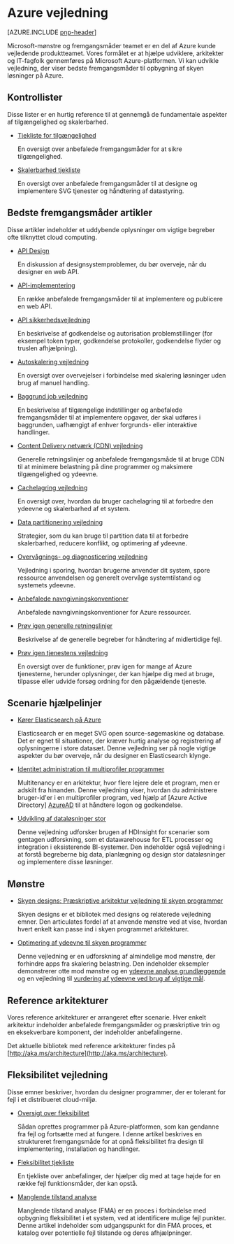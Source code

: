 
<properties
   pageTitle="Azure vejledning | mønstre og fremgangsmåder | Microsoft Azure"
   description="Bedste fremgangsmåder og vejledning til Azure"
   services=""
   documentationCenter="na"
   authors="bennage"
   manager="marksou"
   editor=""
   tags=""/>

<tags
   ms.service="guidance"
   ms.devlang="na"
   ms.topic="article"
   ms.tgt_pltfrm="na"
   ms.workload="na"
   ms.date="08/17/2016"
   ms.author="christb"/>

# <a name="azure-guidance"></a>Azure vejledning

[AZURE.INCLUDE [pnp-header](../../includes/guidance-pnp-header-include.md)]

Microsoft-mønstre og fremgangsmåder teamet er en del af Azure kunde vejledende produktteamet. Vores formålet er at hjælpe udviklere, arkitekter og IT-fagfolk gennemføres på Microsoft Azure-platformen. Vi kan udvikle vejledning, der viser bedste fremgangsmåder til opbygning af skyen løsninger på Azure.

## <a name="checklists"></a>Kontrollister

Disse lister er en hurtig reference til at gennemgå de fundamentale aspekter af tilgængelighed og skalerbarhed. 

- [Tjekliste for tilgængelighed][AvailabilityChecklist] 

    En oversigt over anbefalede fremgangsmåder for at sikre tilgængelighed.

- [Skalerbarhed tjekliste][ScalabilityChecklist]

    En oversigt over anbefalede fremgangsmåder til at designe og implementere SVG tjenester og håndtering af datastyring.

## <a name="best-practices-articles"></a>Bedste fremgangsmåder artikler

Disse artikler indeholder et uddybende oplysninger om vigtige begreber ofte tilknyttet cloud computing. 

- [API Design][APIDesign] 

    En diskussion af designsystemproblemer, du bør overveje, når du designer en web API.

- [API-implementering][APIImplementation] 

    En række anbefalede fremgangsmåder til at implementere og publicere en web API.

- [API sikkerhedsvejledning](https://github.com/mspnp/azure-guidance/blob/master/API-security.md) 

    En beskrivelse af godkendelse og autorisation problemstillinger (for eksempel token typer, godkendelse protokoller, godkendelse flyder og truslen afhjælpning).

- [Autoskalering vejledning][AutoscalingGuidance] 

    En oversigt over overvejelser i forbindelse med skalering løsninger uden brug af manuel handling.

- [Baggrund job vejledning][BackgroundJobsGuidance] 

    En beskrivelse af tilgængelige indstillinger og anbefalede fremgangsmåder til at implementere opgaver, der skal udføres i baggrunden, uafhængigt af enhver forgrunds- eller interaktive handlinger.

- [Content Delivery netværk (CDN) vejledning][CDNGuidance] 

    Generelle retningslinjer og anbefalede fremgangsmåde til at bruge CDN til at minimere belastning på dine programmer og maksimere tilgængelighed og ydeevne.

- [Cachelagring vejledning][CachingGuidance] 

    En oversigt over, hvordan du bruger cachelagring til at forbedre den ydeevne og skalerbarhed af et system.

- [Data partitionering vejledning][DataPartitioningGuidance]

    Strategier, som du kan bruge til partition data til at forbedre skalerbarhed, reducere konflikt, og optimering af ydeevne.

- [Overvågnings- og diagnosticering vejledning][MonitoringandDiagnosticsGuidance] 

    Vejledning i sporing, hvordan brugerne anvender dit system, spore ressource anvendelsen og generelt overvåge systemtilstand og systemets ydeevne.

- [Anbefalede navngivningskonventioner][naming-conventions] 

    Anbefalede navngivningskonventioner for Azure ressourcer.

- [Prøv igen generelle retningslinjer][RetryGeneralGuidance] 

    Beskrivelse af de generelle begreber for håndtering af midlertidige fejl.

- [Prøv igen tjenestens vejledning][RetryServiceSpecificGuidance]

    En oversigt over de funktioner, prøv igen for mange af Azure tjenesterne, herunder oplysninger, der kan hjælpe dig med at bruge, tilpasse eller udvide forsøg ordning for den pågældende tjeneste.

## <a name="scenario-guides"></a>Scenarie hjælpelinjer

- [Kører Elasticsearch på Azure][elasticsearch] 
    
    Elasticsearch er en meget SVG open source-søgemaskine og database. Det er egnet til situationer, der kræver hurtig analyse og registrering af oplysningerne i store datasæt. Denne vejledning ser på nogle vigtige aspekter du bør overveje, når du designer en Elasticsearch klynge.

- [Identitet administration til multiprofiler programmer][identity-multitenant] 
    
    Multitenancy er en arkitektur, hvor flere lejere dele et program, men er adskilt fra hinanden. Denne vejledning viser, hvordan du administrere bruger-id'er i en multiprofiler program, ved hjælp af [Azure Active Directory] [ AzureAD] til at håndtere logon og godkendelse.
    
- [Udvikling af dataløsninger stor](https://msdn.microsoft.com/library/dn749874.aspx)

    Denne vejledning udforsker brugen af HDInsight for scenarier som gentagen udforskning, som et datawarehouse for ETL processer og integration i eksisterende BI-systemer. Den indeholder også vejledning i at forstå begreberne big data, planlægning og design stor dataløsninger og implementere disse løsninger.
    
## <a name="patterns"></a>Mønstre

- [Skyen designs: Præskriptive arkitektur vejledning til skyen programmer](https://msdn.microsoft.com/library/dn568099.aspx)

    Skyen designs er et bibliotek med designs og relaterede vejledning emner. Den articulates fordel af at anvende mønstre ved at vise, hvordan hvert enkelt kan passe ind i skyen programmet arkitekturer.
    
- [Optimering af ydeevne til skyen programmer](https://github.com/mspnp/performance-optimization)

    Denne vejledning er en udforskning af almindelige mod mønstre, der forhindre apps fra skalering belastning. Den indeholder eksempler demonstrerer otte mod mønstre og en [ydeevne analyse grundlæggende](https://github.com/mspnp/performance-optimization/blob/master/Performance-Analysis-Primer.md) og en vejledning til [vurdering af ydeevne ved brug af vigtige mål](https://github.com/mspnp/performance-optimization/blob/master/Assessing-System-Performance-Against-KPI.md).

## <a name="reference-architectures"></a>Reference arkitekturer

Vores reference arkitekturer er arrangeret efter scenarie.
Hver enkelt arkitektur indeholder anbefalede fremgangsmåder og præskriptive trin og en eksekverbare komponent, der indeholder anbefalingerne.

Det aktuelle bibliotek med reference arkitekturer findes på [http://aka.ms/architecture](http://aka.ms/architecture).

## <a name="resiliency-guidance"></a>Fleksibilitet vejledning

Disse emner beskriver, hvordan du designer programmer, der er tolerant for fejl i et distribueret cloud-miljø.   

- [Oversigt over fleksibilitet][ResiliencyOvervew]

     Sådan oprettes programmer på Azure-platformen, som kan gendanne fra fejl og fortsætte med at fungere. I denne artikel beskrives en struktureret fremgangsmåde for at opnå fleksibilitet fra design til implementering, installation og handlinger.

- [Fleksibilitet tjekliste][resiliency-checklist]

    En tjekliste over anbefalinger, der hjælper dig med at tage højde for en række fejl funktionsmåder, der kan opstå.

- [Manglende tilstand analyse][resiliency-fma] 

    Manglende tilstand analyse (FMA) er en proces i forbindelse med opbygning fleksibilitet i et system, ved at identificere mulige fejl punkter. Denne artikel indeholder som udgangspunkt for din FMA proces, et katalog over potentielle fejl tilstande og deres afhjælpninger. 

<!-- links -->

[AzureAD]: https://azure.microsoft.com/documentation/services/active-directory/

[PerformanceOptimization]: https://github.com/mspnp/performance-optimization

[APIDesign]: ../best-practices-api-design.md
[APIImplementation]: ../best-practices-api-implementation.md
[AutoscalingGuidance]: ../best-practices-auto-scaling.md
[BackgroundJobsGuidance]: ../best-practices-background-jobs.md
[CDNGuidance]: ../best-practices-cdn.md
[CachingGuidance]: ../best-practices-caching.md
[DataPartitioningGuidance]: ../best-practices-data-partitioning.md
[MonitoringandDiagnosticsGuidance]: ../best-practices-monitoring.md
[RetryGeneralGuidance]: ../best-practices-retry-general.md
[RetryServiceSpecificGuidance]: ../best-practices-retry-service-specific.md
[RetryPolicies]: Retry-Policies.md
[ScalabilityChecklist]: ../best-practices-scalability-checklist.md
[AvailabilityChecklist]: ../best-practices-availability-checklist.md
[naming-conventions]: guidance-naming-conventions.md

<!-- guidance projects -->
[elasticsearch]: guidance-elasticsearch.md
[identity-multitenant]: guidance-multitenant-identity.md

<!-- reference architectures -->
[ref-arch-single-vm-windows]: guidance-compute-single-vm.md
[ref-arch-single-vm-linux]: guidance-compute-single-vm-linux.md
[ref-arch-multi-vm]: guidance-compute-multi-vm.md
[ref-arch-3-tier]: guidance-compute-3-tier-vm.md
[ref-arch-n-tier-windows]: guidance-compute-n-tier-vm.md
[ref-arch-n-tier-linux]: guidance-compute-n-tier-vm-linux.md
[ref-arch-multi-dc-windows]: guidance-compute-multiple-datacenters.md
[ref-arch-multi-dc-linux]: guidance-compute-multiple-datacenters-linux.md

<!-- resiliency -->
[resiliency-fma]: guidance-resiliency-failure-mode-analysis.md
[resiliency-checklist]: guidance-resiliency-checklist.md
[ResiliencyOvervew]: guidance-resiliency-overview.md


